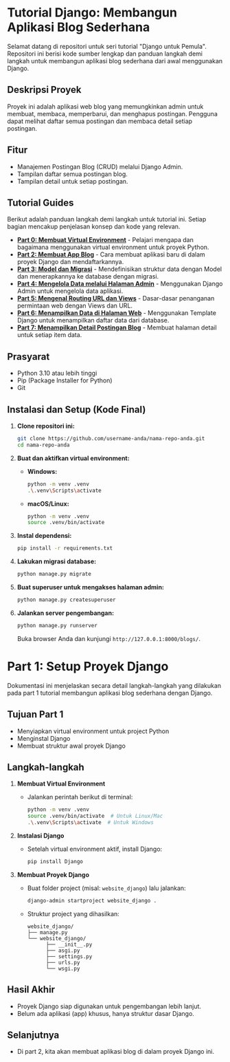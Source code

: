 # Tutorial Django: Membangun Aplikasi Blog Sederhana

Selamat datang di repositori untuk seri tutorial "Django untuk Pemula". Repositori ini berisi kode sumber lengkap dan panduan langkah demi langkah untuk membangun aplikasi blog sederhana dari awal menggunakan Django.

## Deskripsi Proyek

Proyek ini adalah aplikasi web blog yang memungkinkan admin untuk membuat, membaca, memperbarui, dan menghapus postingan. Pengguna dapat melihat daftar semua postingan dan membaca detail setiap postingan.

## Fitur

*   Manajemen Postingan Blog (CRUD) melalui Django Admin.
*   Tampilan daftar semua postingan blog.
*   Tampilan detail untuk setiap postingan.

## Tutorial Guides

Berikut adalah panduan langkah demi langkah untuk tutorial ini. Setiap bagian mencakup penjelasan konsep dan kode yang relevan.

*   [**Part 0: Membuat Virtual Environment**](./tutorial/00-virtual-environment.md) - Pelajari mengapa dan bagaimana menggunakan virtual environment untuk proyek Python.
*   [**Part 2: Membuat App Blog**](./tutorial/02-creating-an-app.md) - Cara membuat aplikasi baru di dalam proyek Django dan mendaftarkannya.
*   [**Part 3: Model dan Migrasi**](./tutorial/03-model-and-migrations.md) - Mendefinisikan struktur data dengan Model dan menerapkannya ke database dengan migrasi.
*   [**Part 4: Mengelola Data melalui Halaman Admin**](./tutorial/04-django-admin.md) - Menggunakan Django Admin untuk mengelola data aplikasi.
*   [**Part 5: Mengenal Routing URL dan Views**](./tutorial/05-urls-and-views.md) - Dasar-dasar penanganan permintaan web dengan Views dan URL.
*   [**Part 6: Menampilkan Data di Halaman Web**](./tutorial/06-list-view-and-templates.md) - Menggunakan Template Django untuk menampilkan daftar data dari database.
*   [**Part 7: Menampilkan Detail Postingan Blog**](./tutorial/07-detail-view.md) - Membuat halaman detail untuk setiap item data.

## Prasyarat

*   Python 3.10 atau lebih tinggi
*   Pip (Package Installer for Python)
*   Git

## Instalasi dan Setup (Kode Final)

1.  **Clone repositori ini:**
    ```bash
    git clone https://github.com/username-anda/nama-repo-anda.git
    cd nama-repo-anda
    ```

2.  **Buat dan aktifkan virtual environment:**
    *   **Windows:**
        ```bash
        python -m venv .venv
        .\.venv\Scripts\activate
        ```
    *   **macOS/Linux:**
        ```bash
        python -m venv .venv
        source .venv/bin/activate
        ```

3.  **Instal dependensi:**
    ```bash
    pip install -r requirements.txt
    ```

4.  **Lakukan migrasi database:**
    ```bash
    python manage.py migrate
    ```

5.  **Buat superuser untuk mengakses halaman admin:**
    ```bash
    python manage.py createsuperuser
    ```

6.  **Jalankan server pengembangan:**
    ```bash
    python manage.py runserver
    ```
    Buka browser Anda dan kunjungi `http://127.0.0.1:8000/blogs/`.

# Part 1: Setup Proyek Django

Dokumentasi ini menjelaskan secara detail langkah-langkah yang dilakukan pada part 1 tutorial membangun aplikasi blog sederhana dengan Django.

## Tujuan Part 1
- Menyiapkan virtual environment untuk project Python
- Menginstal Django
- Membuat struktur awal proyek Django

## Langkah-langkah

1. **Membuat Virtual Environment**
    - Jalankan perintah berikut di terminal:
      ```bash
      python -m venv .venv
      source .venv/bin/activate  # Untuk Linux/Mac
      .\.venv\Scripts\activate  # Untuk Windows
      ```

2. **Instalasi Django**
    - Setelah virtual environment aktif, install Django:
      ```bash
      pip install Django
      ```

3. **Membuat Proyek Django**
    - Buat folder project (misal: `website_django`) lalu jalankan:
      ```bash
      django-admin startproject website_django .
      ```
    - Struktur project yang dihasilkan:
      ```
      website_django/
      ├── manage.py
      └── website_django/
            ├── __init__.py
            ├── asgi.py
            ├── settings.py
            ├── urls.py
            └── wsgi.py
      ```

## Hasil Akhir
- Proyek Django siap digunakan untuk pengembangan lebih lanjut.
- Belum ada aplikasi (app) khusus, hanya struktur dasar Django.

## Selanjutnya
- Di part 2, kita akan membuat aplikasi blog di dalam proyek Django ini.
